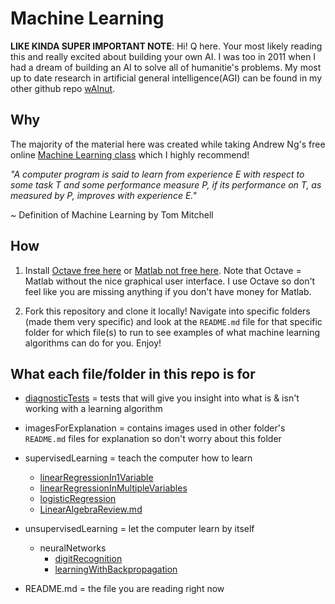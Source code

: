 # Machine Learning

<b>LIKE KINDA SUPER IMPORTANT NOTE</b>: Hi! Q here. Your most likely reading this and really excited about building your own AI. I was too in 2011 when I had a dream of building an AI to solve all of humanitie's problems. My most up to date research in artificial general intelligence(AGI) can be found in my other github repo [wAlnut](https://github.com/WalnutiQ/wAlnut). 

## Why
The majority of the material here was created while taking Andrew Ng's free online 
[Machine Learning class](https://www.coursera.org/learn/machine-learning) which I highly recommend!

*"A computer program is said to learn from experience E with respect to some task 
T and some performance measure P, if its performance on T, as measured by P, improves with experience E."*

~ Definition of Machine Learning by Tom Mitchell

## How 
1. Install [Octave free here](https://db.tt/J97Im052) or [Matlab not free here](http://www.mathworks.com/products/matlab/). Note that Octave = Matlab without the nice graphical user interface. I use Octave so don't feel like you are missing anything if you don't have money for Matlab.

2. Fork this repository and clone it locally! Navigate into specific folders (made them very specific) and look at the `README.md` file for that specific folder for which file(s) to run to see examples of what machine learning algorithms can do for you. Enjoy!

## What each file/folder in this repo is for
- [diagnosticTests](./diagnosticTests) = tests that will give you insight into what is & isn't working with a learning algorithm

- imagesForExplanation = contains images used in other folder's `README.md` files for explanation so don't worry about this
folder

- supervisedLearning = teach the computer how to learn
  + [linearRegressionIn1Variable](./supervisedLearning/linearRegressionIn1Variable)
  + [linearRegressionInMultipleVariables](./supervisedLearning/linearRegressionInMultipleVariables)
  + [logisticRegression](./supervisedLearning/logisticRegression)
  + [LinearAlgebraReview.md](./supervisedLearning/LinearAlgebraReview.md)

- unsupervisedLearning = let the computer learn by itself
  + neuralNetworks
    - [digitRecognition](./unsupervisedLearning/neuralNetworks/digitRecognition)
    - [learningWithBackpropagation](./unsupervisedLearning/neuralNetworks/learningWithBackpropagation)

- README.md = the file you are reading right now
